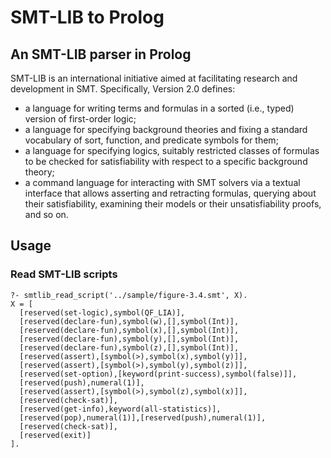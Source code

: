 # SMT-LIB to Prolog
## An SMT-LIB parser in Prolog

SMT-LIB is an international initiative aimed at facilitating research and development in SMT. Specifically, Version 2.0 defines:
- a language for writing terms and formulas in a sorted (i.e., typed) version of first-order logic;
- a language for specifying background theories and fixing a standard vocabulary of sort, function, and predicate symbols for them;
- a language for specifying logics, suitably restricted classes of formulas to be checked for satisfiability with respect to a specific background theory;
- a command language for interacting with SMT solvers via a textual interface that allows asserting and retracting formulas, querying about their satisfiability, examining their models or their unsatisfiability proofs, and so on.

## Usage

### Read SMT-LIB scripts

```
?- smtlib_read_script('../sample/figure-3.4.smt', X).
X = [
  [reserved(set-logic),symbol(QF_LIA)],
  [reserved(declare-fun),symbol(w),[],symbol(Int)],
  [reserved(declare-fun),symbol(x),[],symbol(Int)],
  [reserved(declare-fun),symbol(y),[],symbol(Int)],
  [reserved(declare-fun),symbol(z),[],symbol(Int)],
  [reserved(assert),[symbol(>),symbol(x),symbol(y)]],
  [reserved(assert),[symbol(>),symbol(y),symbol(z)]],
  [reserved(set-option),[keyword(print-success),symbol(false)]],
  [reserved(push),numeral(1)],
  [reserved(assert),[symbol(>),symbol(z),symbol(x)]],
  [reserved(check-sat)],
  [reserved(get-info),keyword(all-statistics)],
  [reserved(pop),numeral(1)],[reserved(push),numeral(1)],
  [reserved(check-sat)],
  [reserved(exit)]
].
```
